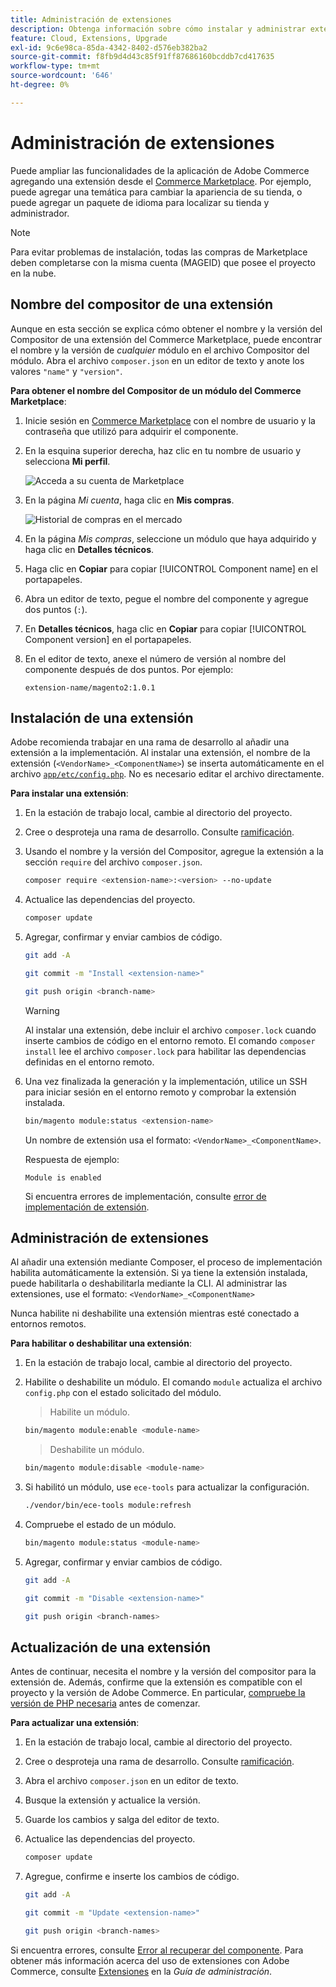 ```yaml
---
title: Administración de extensiones
description: Obtenga información sobre cómo instalar y administrar extensiones en Adobe Commerce en la infraestructura en la nube.
feature: Cloud, Extensions, Upgrade
exl-id: 9c6e98ca-85da-4342-8402-d576eb382ba2
source-git-commit: f8fb9d4d43c85f91ff87686160bcddb7cd417635
workflow-type: tm+mt
source-wordcount: '646'
ht-degree: 0%

---
```


# Administración de extensiones

Puede ampliar las funcionalidades de la aplicación de Adobe Commerce agregando una extensión desde el [Commerce Marketplace](https://marketplace.magento.com). Por ejemplo, puede agregar una temática para cambiar la apariencia de su tienda, o puede agregar un paquete de idioma para localizar su tienda y administrador.

>[!NOTE]
>
>Para evitar problemas de instalación, todas las compras de Marketplace deben completarse con la misma cuenta (MAGEID) que posee el proyecto en la nube.

## Nombre del compositor de una extensión

Aunque en esta sección se explica cómo obtener el nombre y la versión del Compositor de una extensión del Commerce Marketplace, puede encontrar el nombre y la versión de _cualquier_ módulo en el archivo Compositor del módulo. Abra el archivo `composer.json` en un editor de texto y anote los valores `"name"` y `"version"`.

**Para obtener el nombre del Compositor de un módulo del Commerce Marketplace**:

1. Inicie sesión en [Commerce Marketplace](https://marketplace.magento.com) con el nombre de usuario y la contraseña que utilizó para adquirir el componente.

1. En la esquina superior derecha, haz clic en tu nombre de usuario y selecciona **Mi perfil**.

   ![Acceda a su cuenta de Marketplace](../../assets/marketplace/my-profile.png)

1. En la página _Mi cuenta_, haga clic en **Mis compras**.

   ![Historial de compras en el mercado](../../assets/marketplace/my-purchases.png)

1. En la página _Mis compras_, seleccione un módulo que haya adquirido y haga clic en **Detalles técnicos**.

1. Haga clic en **Copiar** para copiar [!UICONTROL Component name] en el portapapeles.

1. Abra un editor de texto, pegue el nombre del componente y agregue dos puntos (`:`).

1. En **Detalles técnicos**, haga clic en **Copiar** para copiar [!UICONTROL Component version] en el portapapeles.

1. En el editor de texto, anexe el número de versión al nombre del componente después de dos puntos. Por ejemplo:

   ```text
   extension-name/magento2:1.0.1
   ```

## Instalación de una extensión

Adobe recomienda trabajar en una rama de desarrollo al añadir una extensión a la implementación. Al instalar una extensión, el nombre de la extensión (`<VendorName>_<ComponentName>`) se inserta automáticamente en el archivo [`app/etc/config.php`](https://experienceleague.adobe.com/docs/commerce-operations/configuration-guide/files/deployment-files.html). No es necesario editar el archivo directamente.

**Para instalar una extensión**:

1. En la estación de trabajo local, cambie al directorio del proyecto.

1. Cree o desproteja una rama de desarrollo. Consulte [ramificación](../development/cli-branches.md).

1. Usando el nombre y la versión del Compositor, agregue la extensión a la sección `require` del archivo `composer.json`.

   ```bash
   composer require <extension-name>:<version> --no-update
   ```

1. Actualice las dependencias del proyecto.

   ```bash
   composer update
   ```

1. Agregar, confirmar y enviar cambios de código.

   ```bash
   git add -A
   ```

   ```bash
   git commit -m "Install <extension-name>"
   ```

   ```bash
   git push origin <branch-name>
   ```

   >[!WARNING]
   >
   >Al instalar una extensión, debe incluir el archivo `composer.lock` cuando inserte cambios de código en el entorno remoto. El comando `composer install` lee el archivo `composer.lock` para habilitar las dependencias definidas en el entorno remoto.

1. Una vez finalizada la generación y la implementación, utilice un SSH para iniciar sesión en el entorno remoto y comprobar la extensión instalada.

   ```bash
   bin/magento module:status <extension-name>
   ```

   Un nombre de extensión usa el formato: `<VendorName>_<ComponentName>`.

   Respuesta de ejemplo:

   ```terminal
   Module is enabled
   ```

   Si encuentra errores de implementación, consulte [error de implementación de extensión](../deploy/recover-failed-deployment.md).

## Administración de extensiones

Al añadir una extensión mediante Composer, el proceso de implementación habilita automáticamente la extensión. Si ya tiene la extensión instalada, puede habilitarla o deshabilitarla mediante la CLI. Al administrar las extensiones, use el formato: `<VendorName>_<ComponentName>`

Nunca habilite ni deshabilite una extensión mientras esté conectado a entornos remotos.

**Para habilitar o deshabilitar una extensión**:

1. En la estación de trabajo local, cambie al directorio del proyecto.

1. Habilite o deshabilite un módulo. El comando `module` actualiza el archivo `config.php` con el estado solicitado del módulo.

   >Habilite un módulo.

   ```bash
   bin/magento module:enable <module-name>
   ```

   >Deshabilite un módulo.

   ```bash
   bin/magento module:disable <module-name>
   ```

1. Si habilitó un módulo, use `ece-tools` para actualizar la configuración.

   ```bash
   ./vendor/bin/ece-tools module:refresh
   ```

1. Compruebe el estado de un módulo.

   ```bash
   bin/magento module:status <module-name>
   ```

1. Agregar, confirmar y enviar cambios de código.

   ```bash
   git add -A
   ```

   ```bash
   git commit -m "Disable <extension-name>"
   ```

   ```bash
   git push origin <branch-names>
   ```

## Actualización de una extensión

Antes de continuar, necesita el nombre y la versión del compositor para la extensión de. Además, confirme que la extensión es compatible con el proyecto y la versión de Adobe Commerce. En particular, [compruebe la versión de PHP necesaria](https://experienceleague.adobe.com/docs/commerce-operations/installation-guide/system-requirements.html) antes de comenzar.

**Para actualizar una extensión**:

1. En la estación de trabajo local, cambie al directorio del proyecto.

1. Cree o desproteja una rama de desarrollo. Consulte [ramificación](../development/cli-branches.md).

1. Abra el archivo `composer.json` en un editor de texto.

1. Busque la extensión y actualice la versión.

1. Guarde los cambios y salga del editor de texto.

1. Actualice las dependencias del proyecto.

   ```bash
   composer update
   ```

1. Agregue, confirme e inserte los cambios de código.

   ```bash
   git add -A
   ```

   ```bash
   git commit -m "Update <extension-name>"
   ```

   ```bash
   git push origin <branch-names>
   ```

Si encuentra errores, consulte [Error al recuperar del componente](../deploy/recover-failed-deployment.md). Para obtener más información acerca del uso de extensiones con Adobe Commerce, consulte [Extensiones](https://experienceleague.adobe.com/docs/commerce-admin/start/resources/extensions.html) en la _Guía de administración_.
